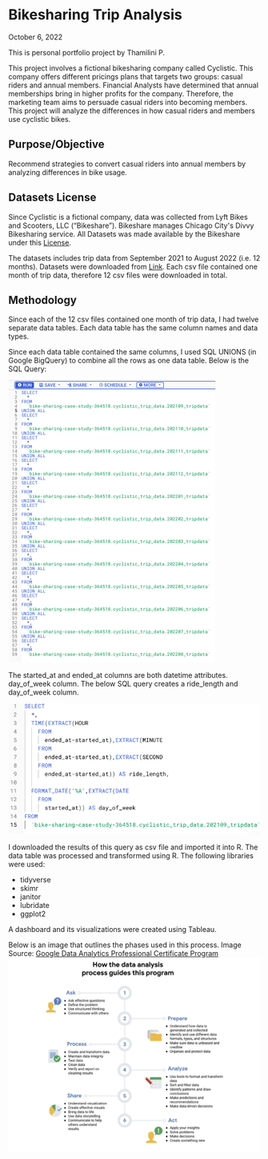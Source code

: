 # Bikesharing Trip Analysis
October 6, 2022

This is personal portfolio project by Thamilini P.

This project involves a fictional bikesharing company called Cyclistic. This company offers different pricings plans that targets two groups: casual riders and annual members. Financial Analysts have determined that annual memberships bring in higher profits for the company. Therefore, the marketing team aims to persuade casual riders into becoming members. This project will analyze the differences in how casual riders and members use cyclistic bikes.

## Purpose/Objective
Recommend strategies to convert casual riders into annual members by analyzing differences in bike usage.

## Datasets License

Since Cyclistic is a fictional company, data was collected from Lyft Bikes and Scooters, LLC (“Bikeshare”). Bikeshare manages Chicago City's Divvy Bikesharing service. All Datasets was made available by the Bikeshare under this [License](https://ride.divvybikes.com/data-license-agreement). 

The datasets includes trip data from September 2021 to August 2022 (i.e. 12 months). Datasets were downloaded from [Link](https://divvy-tripdata.s3.amazonaws.com/index.html). Each csv file contained one month of trip data, therefore 12 csv files were downloaded in total. 

## Methodology

Since each of the 12 csv files contained one month of trip data, I had twelve separate data tables. Each data table has the same column names and data types. 

Since each data table contained the same columns, I used SQL UNIONS (in Google BigQuery) to combine all the rows as one data table. Below is the SQL Query:

![SQL Union Query](https://github.com/Thamilini/Bikesharing-Trip-Analysis/blob/main/SQL_Union_QUERY.png)

The started_at and ended_at columns are both datetime attributes. day_of_week column. The below SQL query creates a ride_length and day_of_week column.

![Create ride_length and day_of_week column](https://github.com/Thamilini/Bikesharing-Trip-Analysis/blob/main/SQL_Query_Create_Column.png)

I downloaded the results of this query as csv file and imported it into R. The data table was processed and transformed using R. The following libraries were used:
* tidyverse
* skimr
* janitor
* lubridate
* ggplot2

A dashboard and its visualizations were created using Tableau. 

Below is an image that outlines the phases used in this process. Image Source: [Google Data Analytics Professional Certificate Program](https://www.coursera.org/professional-certificates/google-data-analytics)
![Process](Process.jpeg)
